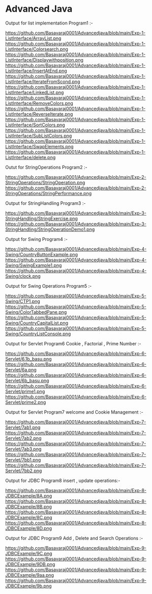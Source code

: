 # Advanced Java
Output for list implementation Program1 :-

https://github.com/Basavaraj0001/Advancedjava/blob/main/Exp-1-ListInterface/ArrayList.png
https://github.com/Basavaraj0001/Advancedjava/blob/main/Exp-1-ListInterface/Colorsearch.png
https://github.com/Basavaraj0001/Advancedjava/blob/main/Exp-1-ListInterface/Displaywithposition.png
https://github.com/Basavaraj0001/Advancedjava/blob/main/Exp-1-ListInterface/InsertAtEnd.png
https://github.com/Basavaraj0001/Advancedjava/blob/main/Exp-1-ListInterface/IterateFromScond.png
https://github.com/Basavaraj0001/Advancedjava/blob/main/Exp-1-ListInterface/LinkedList.png
https://github.com/Basavaraj0001/Advancedjava/blob/main/Exp-1-ListInterface/RemoveColors.png
https://github.com/Basavaraj0001/Advancedjava/blob/main/Exp-1-ListInterface/ReverseIterate.png
https://github.com/Basavaraj0001/Advancedjava/blob/main/Exp-1-ListInterface/SortColors.png
https://github.com/Basavaraj0001/Advancedjava/blob/main/Exp-1-ListInterface/SubListColors.png
https://github.com/Basavaraj0001/Advancedjava/blob/main/Exp-1-ListInterface/SwapElements.png
https://github.com/Basavaraj0001/Advancedjava/blob/main/Exp-1-ListInterface/delete.png

Outut for StringOperations Program2 :-

https://github.com/Basavaraj0001/Advancedjava/blob/main/Exp-2-StringOperations/StringOperation.png
https://github.com/Basavaraj0001/Advancedjava/blob/main/Exp-2-StringOperations/StringPerformance.png

Output for StringHandling Program3 :-

https://github.com/Basavaraj0001/Advancedjava/blob/main/Exp-3-StringHandling/StringExercise.png
https://github.com/Basavaraj0001/Advancedjava/blob/main/Exp-3-StringHandling/StringOperationDemo1.png

Output for Swing Program4 :-

https://github.com/Basavaraj0001/Advancedjava/blob/main/Exp-4-Swing/CountryButtonExample.png
https://github.com/Basavaraj0001/Advancedjava/blob/main/Exp-4-Swing/SwingExample1.png
https://github.com/Basavaraj0001/Advancedjava/blob/main/Exp-4-Swing/clock.png

Output for Swing Operations Program5 :-

https://github.com/Basavaraj0001/Advancedjava/blob/main/Exp-5-Swing/CTP1.png
https://github.com/Basavaraj0001/Advancedjava/blob/main/Exp-5-Swing/ColorTabbedPane.png
https://github.com/Basavaraj0001/Advancedjava/blob/main/Exp-5-Swing/CountryCapitalList.png
https://github.com/Basavaraj0001/Advancedjava/blob/main/Exp-5-Swing/CountryListConsole.png

Output for Servlet Program6 Cookie , Factorial , Prime Number :-

https://github.com/Basavaraj0001/Advancedjava/blob/main/Exp-6-Servlet/6.1b_basu.png
https://github.com/Basavaraj0001/Advancedjava/blob/main/Exp-6-Servlet/6a.png
https://github.com/Basavaraj0001/Advancedjava/blob/main/Exp-6-Servlet/6b_basu.png
https://github.com/Basavaraj0001/Advancedjava/blob/main/Exp-6-Servlet/prime1.png
https://github.com/Basavaraj0001/Advancedjava/blob/main/Exp-6-Servlet/prime2.png

Output for Servlet Program7 welcome and Cookie Management :-

https://github.com/Basavaraj0001/Advancedjava/blob/main/Exp-7-Servlet/7ab1.png
https://github.com/Basavaraj0001/Advancedjava/blob/main/Exp-7-Servlet/7ab2.png
https://github.com/Basavaraj0001/Advancedjava/blob/main/Exp-7-Servlet/7ab3.png
https://github.com/Basavaraj0001/Advancedjava/blob/main/Exp-7-Servlet/7bb1.png
https://github.com/Basavaraj0001/Advancedjava/blob/main/Exp-7-Servlet/7bb2.png

Output for JDBC Program8 insert , update operations:-

https://github.com/Basavaraj0001/Advancedjava/blob/main/Exp-8-JDBCExample/8A.png
https://github.com/Basavaraj0001/Advancedjava/blob/main/Exp-8-JDBCExample/8B.png
https://github.com/Basavaraj0001/Advancedjava/blob/main/Exp-8-JDBCExample/8C.png
https://github.com/Basavaraj0001/Advancedjava/blob/main/Exp-8-JDBCExample/8D.png

Output for JDBC Program9 Add , Delete and Search Operations :-

https://github.com/Basavaraj0001/Advancedjava/blob/main/Exp-9-JDBCExample/9C.png
https://github.com/Basavaraj0001/Advancedjava/blob/main/Exp-9-JDBCExample/9DB.png
https://github.com/Basavaraj0001/Advancedjava/blob/main/Exp-9-JDBCExample/9aa.png
https://github.com/Basavaraj0001/Advancedjava/blob/main/Exp-9-JDBCExample/9b.png
